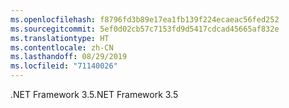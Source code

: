 ```yaml
---
ms.openlocfilehash: f8796fd3b89e17ea1fb139f224ecaeac56fed252
ms.sourcegitcommit: 5ef0d02cb57c7153fd9d5417cdcad45665af832e
ms.translationtype: HT
ms.contentlocale: zh-CN
ms.lasthandoff: 08/29/2019
ms.locfileid: "71140026"
---
```

 <span data-ttu-id="0336f-101">.NET Framework 3.5</span><span class="sxs-lookup"><span data-stu-id="0336f-101">.NET Framework 3.5</span></span> 
